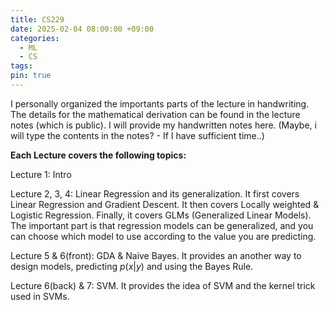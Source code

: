```yaml
---
title: CS229
date: 2025-02-04 08:00:00 +09:00
categories:
  - ML
  - CS
tags:
pin: true
---
```


I personally organized the importants parts of the lecture in handwriting. The details for the mathematical derivation can be found in the lecture notes (which is public).
I will provide my handwritten notes here. (Maybe, i will type the contents in the notes? - If I have sufficient time..)

**Each Lecture covers the following topics:**

Lecture 1: Intro

Lecture 2, 3, 4: 
Linear Regression and its generalization. It first covers Linear Regression and Gradient Descent. It then covers Locally weighted & Logistic Regression. Finally, it covers GLMs (Generalized Linear Models). 
The important part is that regression models can be generalized, and you can choose which model to use according to the value you are predicting.

Lecture 5 & 6(front): 
GDA & Naive Bayes. It provides an another way to design models, predicting $p(x|y)$ and using the Bayes Rule.

Lecture 6(back) & 7:
SVM. It provides the idea of SVM and the kernel trick used in SVMs. 





